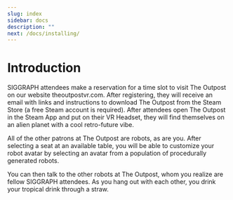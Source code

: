 ```yaml
---
slug: index
sidebar: docs
description: ""
next: /docs/installing/
---
```

# Introduction 

SIGGRAPH attendees make a reservation for a time slot to visit The Outpost on our website theoutpostvr.com. After registering, they will receive an email with links and instructions to download The Outpost from the Steam Store (a free Steam account is required). After attendees open The Outpost in the Steam App and put on their VR Headset, they will find themselves on an alien planet with a cool retro-future vibe.

All of the other patrons at The Outpost are robots, as are you. After selecting a seat at an available table, you will be able to customize your robot avatar by selecting an avatar from a population of procedurally generated robots.

You can then talk to the other robots at The Outpost, whom you realize are fellow SIGGRAPH attendees. As you hang out with each other, you drink your tropical drink through a straw.